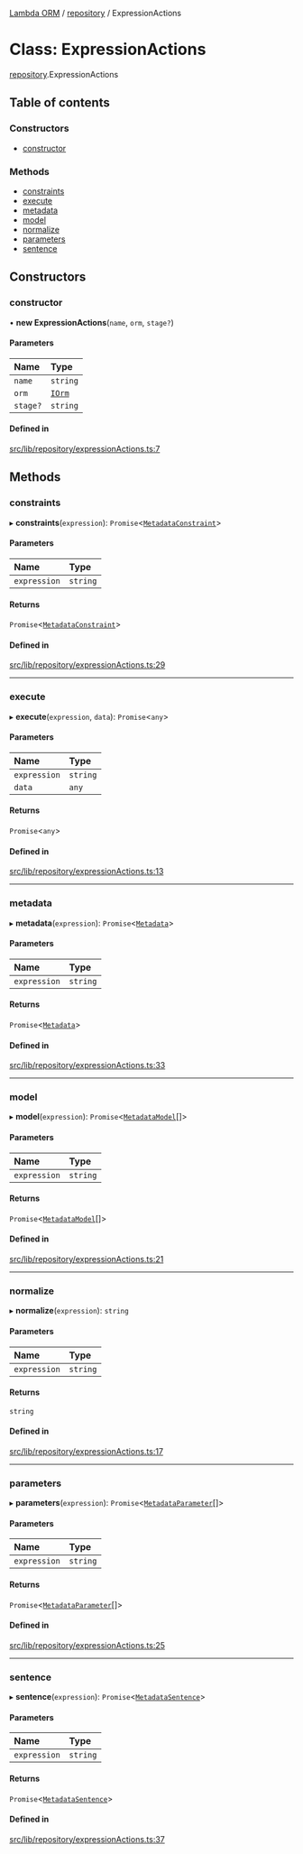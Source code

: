 [Lambda ORM](../README.md) / [repository](../modules/repository.md) / ExpressionActions

# Class: ExpressionActions

[repository](../modules/repository.md).ExpressionActions

## Table of contents

### Constructors

- [constructor](repository.ExpressionActions.md#constructor)

### Methods

- [constraints](repository.ExpressionActions.md#constraints)
- [execute](repository.ExpressionActions.md#execute)
- [metadata](repository.ExpressionActions.md#metadata)
- [model](repository.ExpressionActions.md#model)
- [normalize](repository.ExpressionActions.md#normalize)
- [parameters](repository.ExpressionActions.md#parameters)
- [sentence](repository.ExpressionActions.md#sentence)

## Constructors

### constructor

• **new ExpressionActions**(`name`, `orm`, `stage?`)

#### Parameters

| Name | Type |
| :------ | :------ |
| `name` | `string` |
| `orm` | [`IOrm`](../interfaces/model.IOrm.md) |
| `stage?` | `string` |

#### Defined in

[src/lib/repository/expressionActions.ts:7](https://github.com/FlavioLionelRita/lambdaorm/blob/0fd718a/src/lib/repository/expressionActions.ts#L7)

## Methods

### constraints

▸ **constraints**(`expression`): `Promise`<[`MetadataConstraint`](../interfaces/model.MetadataConstraint.md)\>

#### Parameters

| Name | Type |
| :------ | :------ |
| `expression` | `string` |

#### Returns

`Promise`<[`MetadataConstraint`](../interfaces/model.MetadataConstraint.md)\>

#### Defined in

[src/lib/repository/expressionActions.ts:29](https://github.com/FlavioLionelRita/lambdaorm/blob/0fd718a/src/lib/repository/expressionActions.ts#L29)

___

### execute

▸ **execute**(`expression`, `data`): `Promise`<`any`\>

#### Parameters

| Name | Type |
| :------ | :------ |
| `expression` | `string` |
| `data` | `any` |

#### Returns

`Promise`<`any`\>

#### Defined in

[src/lib/repository/expressionActions.ts:13](https://github.com/FlavioLionelRita/lambdaorm/blob/0fd718a/src/lib/repository/expressionActions.ts#L13)

___

### metadata

▸ **metadata**(`expression`): `Promise`<[`Metadata`](../interfaces/model.Metadata.md)\>

#### Parameters

| Name | Type |
| :------ | :------ |
| `expression` | `string` |

#### Returns

`Promise`<[`Metadata`](../interfaces/model.Metadata.md)\>

#### Defined in

[src/lib/repository/expressionActions.ts:33](https://github.com/FlavioLionelRita/lambdaorm/blob/0fd718a/src/lib/repository/expressionActions.ts#L33)

___

### model

▸ **model**(`expression`): `Promise`<[`MetadataModel`](../interfaces/model.MetadataModel.md)[]\>

#### Parameters

| Name | Type |
| :------ | :------ |
| `expression` | `string` |

#### Returns

`Promise`<[`MetadataModel`](../interfaces/model.MetadataModel.md)[]\>

#### Defined in

[src/lib/repository/expressionActions.ts:21](https://github.com/FlavioLionelRita/lambdaorm/blob/0fd718a/src/lib/repository/expressionActions.ts#L21)

___

### normalize

▸ **normalize**(`expression`): `string`

#### Parameters

| Name | Type |
| :------ | :------ |
| `expression` | `string` |

#### Returns

`string`

#### Defined in

[src/lib/repository/expressionActions.ts:17](https://github.com/FlavioLionelRita/lambdaorm/blob/0fd718a/src/lib/repository/expressionActions.ts#L17)

___

### parameters

▸ **parameters**(`expression`): `Promise`<[`MetadataParameter`](../interfaces/model.MetadataParameter.md)[]\>

#### Parameters

| Name | Type |
| :------ | :------ |
| `expression` | `string` |

#### Returns

`Promise`<[`MetadataParameter`](../interfaces/model.MetadataParameter.md)[]\>

#### Defined in

[src/lib/repository/expressionActions.ts:25](https://github.com/FlavioLionelRita/lambdaorm/blob/0fd718a/src/lib/repository/expressionActions.ts#L25)

___

### sentence

▸ **sentence**(`expression`): `Promise`<[`MetadataSentence`](../interfaces/model.MetadataSentence.md)\>

#### Parameters

| Name | Type |
| :------ | :------ |
| `expression` | `string` |

#### Returns

`Promise`<[`MetadataSentence`](../interfaces/model.MetadataSentence.md)\>

#### Defined in

[src/lib/repository/expressionActions.ts:37](https://github.com/FlavioLionelRita/lambdaorm/blob/0fd718a/src/lib/repository/expressionActions.ts#L37)
